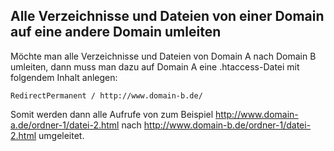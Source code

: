 ## Alle Verzeichnisse und Dateien von einer Domain auf eine andere Domain umleiten

Möchte man alle Verzeichnisse und Dateien von Domain A nach Domain B umleiten, dann muss man dazu auf Domain A eine .htaccess-Datei mit folgendem Inhalt anlegen:

```apache_conf
RedirectPermanent / http://www.domain-b.de/
```

Somit werden dann alle Aufrufe von zum Beispiel http://www.domain-a.de/ordner-1/datei-2.html nach http://www.domain-b.de/ordner-1/datei-2.html umgeleitet.
